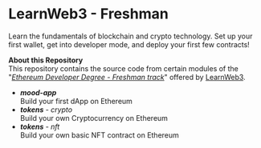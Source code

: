 # LearnWeb3 - Freshman

Learn the fundamentals of blockchain and crypto technology. Set up your first wallet, get into developer mode, and deploy your first few contracts!

**About this Repository**<br />
This repository contains the source code from certain modules of the "_[Ethereum Developer Degree - Freshman track](https://learnweb3.io/degrees/ethereum-developer-degree/freshman/)_" offered by [LearnWeb3](https://learnweb3.io/).<br />

- **_mood-app_**<br />
  Build your first dApp on Ethereum
- **_tokens_** - _crypto_<br />
  Build your own Cryptocurrency on Ethereum
- **_tokens_** - _nft_<br />
  Build your own basic NFT contract on Ethereum
